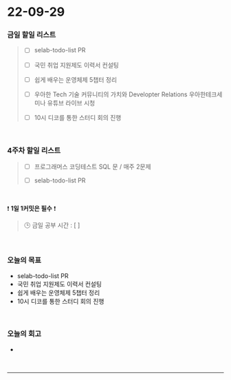 # 22-09-29

### 금일 할일 리스트
> - [ ]  selab-todo-list PR
>
> - [ ]  국민 취업 지원제도 이력서 컨설팅
>
> - [ ]  쉽게 배우는 운영체제 5챕터 정리
>
> - [ ]  우아한 Tech 기술 커뮤니티의 가치와 Developter Relations 우아한테크세미나 유튜브 라이브 시청 
>
> - [ ]  10시 디코를 통한 스터디 회의 진행

<br/>

### 4주차 할일 리스트  

> - [ ]  프로그래머스 코딩테스트 SQL 문 / 매주 2문제  
>
> - [ ]  selab-todo-list PR

<br/>

❗ **1일 1커밋은 필수** ❗
> 🕒 금일 공부 시간 :  [  ]    
  
<br/>

### 오늘의 목표
- selab-todo-list PR
- 국민 취업 지원제도 이력서 컨설팅
- 쉽게 배우는 운영체제 5챕터 정리
- 10시 디코를 통한 스터디 회의 진행

<br>

### 오늘의 회고
- 


<br/>

------------  
